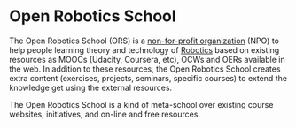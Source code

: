 # Open Robotics School

The Open Robotics School (ORS) is a [non-for-profit organization](https://en.wikipedia.org/wiki/Nonprofit_organization) (NPO) to help people learning theory and technology of [Robotics](http://en.wikipedia.org/wiki/Robotics) based on existing resources as MOOCs (Udacity, Coursera, etc), OCWs and OERs available in the web. In addition to these resources, the Open Robotics School creates extra content (exercises, projects, seminars, specific courses) to extend the knowledge get using the external resources.

The Open Robotics School is a kind of meta-school over existing course websites, initiatives, and on-line and free resources.
